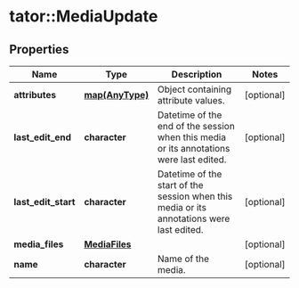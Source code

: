 # tator::MediaUpdate

## Properties
Name | Type | Description | Notes
------------ | ------------- | ------------- | -------------
**attributes** | [**map(AnyType)**](AnyType.md) | Object containing attribute values. | [optional] 
**last_edit_end** | **character** | Datetime of the end of the session when this media or its annotations were last edited. | [optional] 
**last_edit_start** | **character** | Datetime of the start of the session when this media or its annotations were last edited. | [optional] 
**media_files** | [**MediaFiles**](MediaFiles.md) |  | [optional] 
**name** | **character** | Name of the media. | [optional] 


